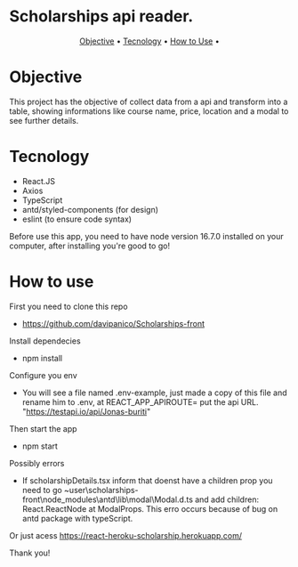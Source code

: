 # Scholarships api reader.

<p align="center">
 <a href="#objective">Objective</a> • 
 <a href="#tecnology">Tecnology</a> • 
 <a href="#how to use">How to Use</a> • 
</p>

# Objective

This project has the objective of collect data from a api and transform into a table, showing informations like course name, price, location and a modal to see further details.

# Tecnology

- React.JS 
- Axios
- TypeScript
- antd/styled-components (for design)
- eslint (to ensure code syntax)

Before use this app, you need to have node version 16.7.0 installed on your computer, after installing you're good to go!

# How to use

First you need to clone this repo
 - https://github.com/davipanico/Scholarships-front

Install dependecies
 - npm install

Configure you env
 - You will see a file named .env-example, just made a copy of this file and rename him to .env, at REACT_APP_APIROUTE= put the api URL. "https://testapi.io/api/Jonas-buriti"

Then start the app
 - npm start

Possibly errors
- If scholarshipDetails.tsx inform that <Modal> doenst have a children prop you need to go ~user\scholarships-front\node_modules\antd\lib\modal\Modal.d.ts and add children: React.ReactNode at ModalProps. This erro occurs because of bug on antd package with typeScript.


Or just acess https://react-heroku-scholarship.herokuapp.com/

Thank you!



